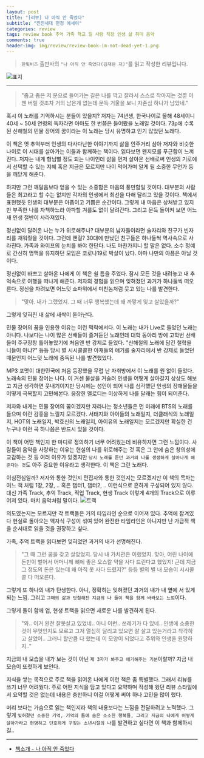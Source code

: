 ```yaml
---  
layout: post  
title: "[리뷰] 나 아직 안 죽었다"  
subtitle: "낀낀세대 헌정 에세이"  
categories: review  
tags: review book 추억 가족 학교 일 사랑 직장 인생 삶 취미 음악  
comments: true  
header-img: img/review/review-book-im-not-dead-yet-1.png
---  
```

  
> `한빛비즈` 출판사의 `"나 아직 안 죽었다(김재완 저)"`를 읽고 작성한 리뷰입니다.  

![표지](https://theorydb.github.io/assets/img/review/review-book-im-not-dead-yet-1.png)  

---

> "좁고 좁은 저 문으로 들어가는 길은 나를 깍고 잘라서 스스로 작아지는 것뿐 이젠 버릴 것조차 거의 남은게 없는데 문득 거울을 보니 자존심 하나가 남았네."

혹시 이 노래를 기억하시는 분들이 있을지? 저자는 74년생, 한국나이로 올해 48세이니 40세 ~ 50세 연령의 독자라면 아마도 한 번쯤은 들어봤을 노래일 것이다. 73p에 수록된 신해철의 민물 장어의 꿈이라는 이 노래는 당시 유명하고 인기 많았던 노래다. 

이 책은 옛 추억부터 인생의 다사다난한 이야기까지 삶을 안주거리 삼아 저자와 비슷한 나이로 이 시대를 살아가는 이들과 함께하는 책이다. 읽다보면 왠지모를 푸근함이 느껴진다. 저자는 내게 형님뻘 정도 되는 나이인데 삶을 먼저 살아온 선배로써 인생의 기로에서 선택할 수 있는 지혜 혹은 지금은 모르지만 나이 먹어가며 알게 될 소중한 무언가 등을 깨닫게 해준다.

하지만 그런 깨달음보다 얻을 수 있는 소중함은 마음의 풍만함일 것이다. 대부분의 사람들은 최고라고 할 수는 없지만 각자의 인생에서 최선을 다해 달리고 있을 것이다. 책에서 표현했듯 인생의 대부분은 아픔이고 기쁨은 순간이다. 그렇게 내 마음은 상처받고 있지만 부족한 나를 자책하느라 아파할 겨를도 없이 달려간다. 그리고 문득 돌이켜 보면 어느새 인생 절반이 사라져있다.

정신없이 달려온 나는 누가 위로해주나? 대부분의 남자들이라면 술자리와 친구가 빈자리를 채워줬을 것이다. 그런데 왠걸? 30대에 만났던 친구들은 하나둘씩 역사속으로 사라진다. 가족과 와이프의 눈치를 봐야 한단다. 나도 마찬가지니 할 말은 없다. 소수 정예로 간신히 명맥을 유지하던 모임은 코로나19로 박살이 났다. 아마 나만의 아픔은 아닐 것이다.

정신없이 바쁘고 살아온 나에게 이 책은 쉴 틈을 주었다. 잠시 모든 것을 내려놓고 내 추억속으로 여행을 떠나게 해준다. 저자의 경험을 읽으며 잊혀졌던 과거가 하나둘씩 떠오른다. 정신을 차려보면 어느덧 쇼파위에서 미친놈처럼 웃고 있는 나를 발견한다. 

> "맞아. 내가 그랬었지. 그 때 너무 행복했는데 왜 까맣게 잊고 살았을까?"

그렇게 잊혀진 내 삶에 새싹이 돋아난다. 

민물 장어의 꿈을 인용한 이유는 이런 맥락에서다. 이 노래는 내가 Live로 들었던 노래는 아니다. 나보다는 나이 많은 선배들이 즐겨듣던 노래인데 대학 동아리 방에 고학번 선배들이 주구장창 틀어놓았기에 처음엔 반 강제로 들었다. "신해철의 노래에 담긴 철학을 니들이 아냐?" 등등 당시 별 시시콜콜한 아재들의 얘기를 술자리에서 반 강제로 들었던 때문인지 어느덧 노래에 중독된 나를 발견했었다. 

MP3 포맷이 대한민국에 처음 등장했을 무렵 난 자취방에서 이 노래를 원 없이 들었다. 노래속의 민물 장어는 나다. 이 거센 물살을 거슬러 인생을 어떻게 살아갈지 상상도 해보고 지금 생각하면 풋내기이지만 당시에는 성인이 되어 나름 심각했던 인생의 장애물들을 어떻게 극복할지 고민해본다. 웅장한 멜로디는 이상하게 나를 달래는 힘이 되어준다.

저자와 내게는 민물 장어의 꿈이겠지만 자라나는 청소년들은 먼 미래에 BTS의 노래를 들으며 이런 감흥을 느낄지 모르겠다. 서태지와 아이들의 노래일지, 더클래식의 노래일지, HOT의 노래일지, 박효신의 노래일지, 아이유의 노래일지는 모르겠지만 확실한 건 누구나 이런 곡 하나쯤은 반드시 있을 것이다. 

이 책이 어떤 책인지 한 마디로 정의하기 너무 어려웠는데 비유하자면 그런 느낌이다. 사람들이 음악을 사랑하는 이유는 현실의 나를 위로해주는 것 혹은 그 안에 숨은 창의성에 교감하는 것 등 여러 이유가 있겠지만 `당시 노래를 듣던 과거의 나를 생생하게 살아나게 해준다는 것`도 아주 중요한 이유라고 생각한다. 이 책은 그런 노래다.

이심전심일까? 저자와 통한 것인지 편집자와 통한 것인지는 모르겠지만 이 책의 목차는 여느 책 처럼 1장, 2장, .. 혹은 챕터1, 챕터2, .. 이런식으로 흔하게 구성되어 있지 않다. 대신 가족 Track, 추억 Track, 직업 Track, 현생 Track 이렇게 4개의 Track으로 이루어져 있다. 마치 음악처럼 말이다.
![트랙](https://theorydb.github.io/assets/img/review/review-book-im-not-dead-yet-2.png)  

의도였는지는 모르지만 각 트랙들은 거의 타임라인 순으로 이어져 있다. 추억에 잠겨있다 현실로 돌아오는 액자식 구성이 섞여 있어 완전한 타임라인은 아니지만 난 가급적 책을 순서대로 읽을 것을 권장하고 싶다.

가족, 추억 트랙을 읽다보면 잊혀었던 과거의 내가 선명해진다. 

> "그 때 그런 꿈을 갖고 살았었지. 당시 내 가치관은 이랬었지. 맞아, 어린 나이에 돈만이 벌어서 어머니께 뼈에 좋은 오스칼 약을 사다 드린다고 했었지! 근데 지금 그 정도의 돈은 있는데 왜 아직 못 사다 드렸지?" 등등 별의 별 내 모습이 시시콜콜 다 떠오른다. 

그렇게 또 하나의 내가 탄생한다. 아니, 정확히는 잊혀졌던 과거의 내가 내 옆에 서 있게 되는 느낌. 그리고 `그때의 삶과 덧칠해진 지금의 나 둘이 책을 함께 바라보는 느낌`이다. 

그렇게 둘이 함께 업, 현생 트랙을 읽으면 새로운 나를 발견하게 된다. 

> "와.. 이거 완전 잘못살고 있었네.. 아니 이런.. 쓰레기가 다 있네.. 인생에 소중한 것이 무엇인지도 모르고 그저 열심히 달리고 있으면 잘 살고 있는거라고 착각하고 살았어.. 그러니 할만큼 다 했는데 이 모양이 되었다고 주위와 인생을 원망하지.."

지금의 내 모습을 내가 보는 것이 아닌 `제 3자가 봐주고 얘기해주는 기분`이랄까? 지금 내 모습이 또렷하게 보인다. 

지식을 쌓는 목적으로 주로 책을 읽어온 나에게 이런 책은 좀 특별했다. 그래서 리뷰를 쓰기 너무 어려웠다. 주로 어떤 지식을 담고 있다고 요약하며 작성해 왔던 리뷰 스타일에서 요약할 것은 없는데 내용은 충만하니 이걸 어떻게 써야 하나 고민을 많이 했다.

머리 보다는 가슴으로 읽는 책인지라 책의 내용보다는 느낌을 전달하려고 노력했다. 그렇게 `잊혀졌던 소중한 기억, 기억의 틈에 숨은 소소한 행복들, 그리고 지금의 나에게 어떻게 살아가라고 현명하고 단호하게 꾸짖는 소년시절의 나`를 발견하고 싶다면 이 책과 함께하시길..

---

* [책소개 - 나 아직 안 죽었다](http://www.yes24.com/Product/Goods/98830231)


